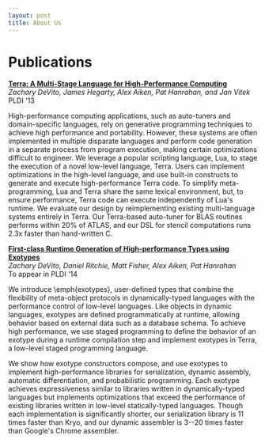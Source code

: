 ```yaml
---
layout: post
title: About Us
---
```

Publications
============


**[Terra: A Multi-Stage Language for High-Performance Computing](pldi071-devito.pdf)** <br/>
_Zachary DeVito, James Hegarty, Alex Aiken, Pat Hanrahan, and Jan Vitek_<br/>
PLDI '13

High-performance computing applications, such as auto-tuners and
domain-specific languages, rely on generative programming techniques to
achieve high performance and portability. However, these systems are often
implemented in multiple disparate languages and perform code generation in a
separate process from program execution, making certain optimizations
difficult to engineer. We leverage a popular scripting language, Lua, to
stage the execution of a novel low-level language, Terra. Users can
implement optimizations in the high-level language, and use built-in
constructs to generate and execute high-performance Terra code. To simplify
meta-programming, Lua and Terra share the same lexical environment, but, to
ensure performance, Terra code can execute independently of Lua's
runtime. We evaluate our design by reimplementing existing multi-language
systems entirely in Terra. Our Terra-based auto-tuner for BLAS routines
performs within 20% of ATLAS, and our DSL for stencil computations runs
2.3x faster than hand-written C.

**[First-class Runtime Generation of High-performance Types using Exotypes](pldi083-devito.pdf)** <br/>
_Zachary DeVito, Daniel Ritchie, Matt Fisher, Alex Aiken, Pat Hanrahan_<br/>
To appear in PLDI '14

We introduce \emph{exotypes}, user-defined types that combine the flexibility of meta-object protocols in dynamically-typed languages with the performance control of low-level languages. Like objects in dynamic languages, exotypes are defined programmatically at runtime, allowing behavior based on external data such as a database schema. To achieve high performance, we use staged programming to define the behavior of an exotype during a runtime compilation step and implement exotypes in Terra, a low-level staged programming language.

We show how exotype constructors compose, and use exotypes to implement high-performance libraries for serialization, dynamic assembly, automatic differentiation, and probabilistic programming. Each exotype achieves expressiveness similar to libraries written in dynamically-typed languages but implements optimizations that exceed the performance of existing libraries written in low-level statically-typed languages. Though each implementation is significantly shorter, our serialization library is 11 times faster than Kryo, and our dynamic assembler is 3--20 times faster than Google's Chrome assembler.

    